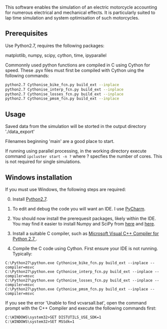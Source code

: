 This software enables the simulation of an electric motorcycle accounting for numerous electrical and mechanical 
effects. It is particularly suited to lap time simulation and system optimisation of such motorcycles.

## Prerequisites

Use Python2.7, requires the following packages:

matplotlib, numpy, scipy, cython, time, ipyparallel

Commonnly used python functions are compiled in C using Cython for speed. These .pyx files must first be compiled 
with Cython uing the following commands:

```sh
python2.7 Cythonise_bike_fcn.py build_ext --inplace
python2.7 Cythonise_interp_fcn.py build_ext --inplace 
python2.7 Cythonise_losses_fcn.py build_ext --inplace 
python2.7 Cythonise_pmsm_fcn.py build_ext --inplace 
```

## Usage

Saved data from the simulation will be storted in the output directory './data_export'

Filenames beginning 'main' are a good place to start.

If running using parallel processing, in the working directory execute command `ipcluster start -n ?` where ? 
specfies the number of cores. This is not required for single simulations.

## Windows installation

If you must use Windows, the following steps are required:

0. Install [Python2.7](https://www.python.org/downloads/windows/).

1. To edit and debug the code you will want an IDE. I use 
[PyCharm](https://www.jetbrains.com/pycharm/). 

2. You should now install the prerequesit packages, likely within the IDE. You may find it easier to install Numpy 
and SciPy from [here](http://www.lfd.uci.edu/~gohlke/pythonlibs/#numpy) and 
[here](http://www.lfd.uci.edu/~gohlke/pythonlibs/#scipy).

3. Install a suitable C compiler, such as [Microsoft Visual C++ Compiler for Python 2.7
](https://www.microsoft.com/en-gb/download/details.aspx?id=44266).

4. Compile the C code using Cython. First ensure your IDE is not running. Typically:

```
C:\Python27\python.exe Cythonise_bike_fcn.py build_ext --inplace --compiler=msvc
C:\Python27\python.exe Cythonise_interp_fcn.py build_ext --inplace --compiler=msvc
C:\Python27\python.exe Cythonise_losses_fcn.py build_ext --inplace --compiler=msvc
C:\Python27\python.exe Cythonise_pmsm_fcn.py build_ext --inplace --compiler=msvc
```

If you see the error 'Unable to find vcvarsall.bat', open the command prompt with the C++ Compiler and execute the following 
commands first:

```
C:\WINDOWS\system32>SET DISTUTILS_USE_SDK=1
C:\WINDOWS\system32>SET MSSdk=1
```
